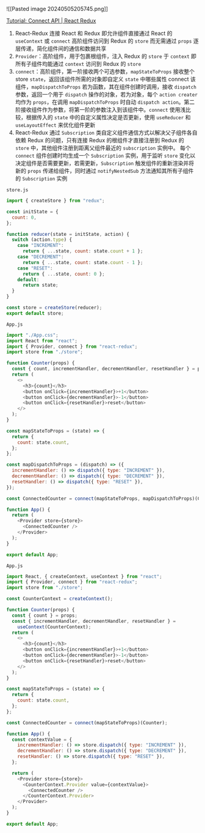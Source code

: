 
![[Pasted image 20240505205745.png]]

[Tutorial: Connect API | React Redux](https://react-redux.js.org/tutorials/connect)

1. React-Redux 连接 React 和 Redux 即允许组件直接通过 React 的 `useContext` 或 `connect` 高阶组件访问到 Redux 的 `store` 而无需通过 `props` 逐层传递，简化组件间的通信和数据共享
2. `Provider`：高阶组件，用于包裹根组件，注入 Redux 的 `store` 于 `context` 即所有子组件均能通过 `context` 访问到 Redux 的 `store`
3. `connect`：高阶组件，第一阶接收两个可选参数，`mapStateToProps` 接收整个 store `state`，返回该组件所需的对象即自定义 `state` 中哪些属性 connect 该组件，`mapDispatchToProps` 若为函数，其在组件创建时调用，接收 `dispatch` 参数，返回一个用于 `dispatch` 操作的对象，若为对象，每个 `action creater` 均作为 `props`，在调用 `mapDispatchToProps` 时自动 `dispatch action`。第二阶接收组件作为参数，将第一阶的参数注入到该组件中。`connect` 使用浅比较，根据传入的 `state` 中的自定义属性决定是否更新，使用 `useReducer` 和 `useLayoutEffect` 来优化组件更新
4. React-Redux 通过 `Subscription` 类自定义组件通信方式以解决父子组件各自依赖 Redux 的问题，只有连接 Redux 的根组件才直接注册到 Redux 的 `store` 中，其他组件注册到距离父组件最近的 `subscription` 实例中。 每个 `connect` 组件创建时均生成一个 `Subscription` 实例，用于监听 `store` 变化以决定组件是否需要更新，若需更新，`Subscription` 触发组件的重新渲染并将新的 `props` 传递给组件，同时通过 `notifyNestedSub` 方法通知其所有子组件的 `Subscription` 实例

`store.js`

```js
import { createStore } from "redux";

const initState = {
  count: 0,
};

function reducer(state = initState, action) {
  switch (action.type) {
    case "INCREMENT":
      return { ...state, count: state.count + 1 };
    case "DECREMENT":
      return { ...state, count: state.count - 1 };
    case "RESET":
      return { ...state, count: 0 };
    default:
      return state;
  }
}

const store = createStore(reducer);
export default store;
```

`App.js`

```js
import "./App.css";
import React from "react";
import { Provider, connect } from "react-redux";
import store from "./store";

function Counter(props) {
  const { count, incrementHandler, decrementHandler, resetHandler } = props;
  return (
    <>
      <h3>{count}</h3>
      <button onClick={incrementHandler}>+1</button>
      <button onClick={decrementHandler}>-1</button>
      <button onClick={resetHandler}>reset</button>
    </>
  );
}

const mapStateToProps = (state) => {
  return {
    count: state.count,
  };
};

const mapDispatchToProps = (dispatch) => ({
  incrementHandler: () => dispatch({ type: "INCREMENT" }),
  decrementHandler: () => dispatch({ type: "DECREMENT" }),
  resetHandler: () => dispatch({ type: "RESET" }),
});

const ConnectedCounter = connect(mapStateToProps, mapDispatchToProps)(Counter);

function App() {
  return (
    <Provider store={store}>
      <ConnectedCounter />
    </Provider>
  );
}

export default App;
```

`App.js`

```js
import React, { createContext, useContext } from "react";
import { Provider, connect } from "react-redux";
import store from "./store";

const CounterContext = createContext();

function Counter(props) {
  const { count } = props;
  const { incrementHandler, decrementHandler, resetHandler } =
    useContext(CounterContext);
  return (
    <>
      <h3>{count}</h3>
      <button onClick={incrementHandler}>+1</button>
      <button onClick={decrementHandler}>-1</button>
      <button onClick={resetHandler}>reset</button>
    </>
  );
}

const mapStateToProps = (state) => {
  return {
    count: state.count,
  };
};

const ConnectedCounter = connect(mapStateToProps)(Counter);

function App() {
  const contextValue = {
    incrementHandler: () => store.dispatch({ type: "INCREMENT" }),
    decrementHandler: () => store.dispatch({ type: "DECREMENT" }),
    resetHandler: () => store.dispatch({ type: "RESET" }),
  };

  return (
    <Provider store={store}>
      <CounterContext.Provider value={contextValue}>
        <ConnectedCounter />
      </CounterContext.Provider>
    </Provider>
  );
}

export default App;
```

